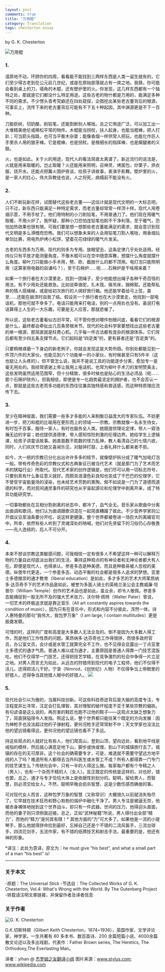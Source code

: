 ```yaml
---
layout: post
comments: true
title: "万用棍"
category: Translation
tags: chesterton essay
---
```


by G. K. Chesterton

![万用棍](http://upload-images.jianshu.io/upload_images/19585-b30a1d55d182b2cd.jpg)

### 1.

请原地不动，环顾你的四周，看看能不能找到三两样东西是人类一诞生就有的，它们至少得古老到在公元前几世纪，或是在原始部落就占有一席之地。我猜，你可能会看到桌上的刀，墙角的木棍，还有壁炉里的火。你发现，这几样东西都有一个独特之处，那就是它们都没什么特定用途。这些古老的物什都是万用的，能满足多种不同的需求。不少愣头青考究癖还在四处窥探，企图挖出某些老古董背后的根源，可事实上，流传下来的老古董背后可能有不下五十种起因，其中渊源更是不下一百种。

刀能砍树，切奶酪，削铅笔，还能割断别人喉咙。总之它用途广泛，可以加工出一大堆精美绝伦或稀松平常的物件。木棍能当拐杖，扶人起身，也能当棍棒，把人打趴；可当箭头指路，也可当平衡木杂耍；能像香烟一样供常人把玩，也能化作巨人手里杀人用的狼牙棒。它是棍棒，也是拐杖。是根细长的指挥棒，也是瘸腿者的义肢。

火，也是如此。关于火的用途，现代人的看法简直太离谱了。新近流行的说法是，火就是用来取暖的。岂止取暖？火还能用来照明，召神灵，烤面包，炒栗子，烘衣服，烧开水。还能点把篝火围炉夜谈，给孩子讲故事，表演手影舞。壁炉里的火，是一家人的红心，伟大异教徒也说，人之将死，病榻前不能没有火。


### 2.

人们不断玩新花样，试图替代这些老古董——这估计就是现代文明的一大标志吧。只不过，新东西只能满足一种特定需求，而老古董却常常一样顶十样。现代人用卷烟示意，不用手杖了。他们用特制的小刀削铅笔，不用普通刀了。他们现在用暖气取暖，不用火炉了。我怀疑，那种小刀恐怕连铅笔也削不干净利落，至于暖气，恐怕加热效果也很有限。可我们要是想一想那些老古董能满足的需求，就会意识到现代文明是多么滑稽而恐怖。我们可以想象未来的人会用铅笔刀割人喉咙，用香烟玩单剑比赛，用电热炉烤小松饼，望着花花绿绿的暖气片发呆。

古老的东西多为万用，现代的则多为专用。放眼望去，这条定律几乎处处适用。经纬仪只有平放才能测量角度，不像木棍可以在空中随意挥舞，想摆什么角度就摆什么角度。柳叶刀只能做小手术用，劈、砍、截肢什么的都不顶用。电灯泡只能照明用（这算家用电器的自谦吗？），至于石棉炉……呃……石棉炉是干啥用来着？

如果一个旅行者在大沙漠里走，找到一团绳子，至少他能想出绳子各种千奇百怪的用法，有不少用处还能救急。比如说牵骆驼，扎木筏，做吊床，捆棉絮。还能帮私奔的情人搭绳梯，或是给初次旅行的人绑好旅行箱。他还能学着给弓上弦，甚至……还能在崩溃时自我了结。假设另一个旅行者也在大沙漠里走，他找到一部电话机，那他可就不幸多了。电话只能用来打电话，别的一点用处也没有。虽说打电话算得上人生的一大乐趣，可要是无人应答，那就悲催了。

所以说，这些老古董看似古旧平常，可不管你想对哪件刨根问底，看看它们的根源是什么，最终都会牵扯出几百条旁根末节。现代的社会科学家要想找出这些老古董的单一根源，那简直就是枉费心机。几乎每一件古法都有庞杂的根源体系，它们背后都有至少四五条支撑节点。它们起码是“四足类”的，更有甚者还是“百足类”的。

只要稍微琢磨一下身边的新老例子，你就会发现这是大势所趋。你到处都能见到一件顶六件的大家伙，也能见到六个功能单一的小家伙，有时候甚至只有5件半（这也挺让人头疼的）。但不管怎么说，我并不是说工具的功能逐步分离，愈加专一是毫无用处的。我经常感谢上帝让我用上电话机，也常为柳叶手术刀的发明赞美主，这些发明虽然适用范围窄，但十分精致，很多时候也是贴心的生活必须品（呃……那个石棉炉除外）。但我相信，即使是专一化趋势最坚定的拥护者，也不会否认一点，那就是这些古老而多功能的东西往往兼具独特感和普适感，而这种特质理应流传下去。

### 3.
至少在精神层面，我们需要一些多才多能的人来制衡日益庞大的专家队伍。不妨更进一步，把刀和棍的比喻用在更形而上的领域——宗教。宗教就像一名永生侍女，有时包干百事，服侍一家人，有时也服务全人类。她既提供理论定律，带人一窥浩瀚无边的宇宙；她也提供道德律，带人感知惊险刺激的伦理边界。她给学生上逻辑课，给孩子讲童话故事。她直面数不胜数的怪力乱神，教人看清自己的七情六欲，同时，人们欢庆节日她又喜闻乐见，对敲钟打鼓，上香礼拜什么都来者不拒。

如今，大一统的宗教已分化出出许许多多的枝节，就像壁炉拆分成了暖气加电灯泡一般。带有传奇色彩的宗教仪式和古典象征已被当代艺术（就是那门为了艺术而艺术的狭隘行业）所取代。现代艺术家的创作逻辑是，他们尽可以用一切标志符号，只要别真有什么象征意义就好。而颇具浪漫色彩良知也变成了干巴巴的伦理学，它不曾受宇宙能量场的浸染，也未经艺术芳韵的熏陶，倒不如说是一门为了道德而道德的科学。而对民间通灵事件的研究也从宇宙起源论和伦理学中剥离开来，成了特异功能研究学。

一切事物都处在互相分割剥离的状态中，都冷了，血气全无。音乐家从歌曲中分离出曲调和歌词，他们认为曲调跟歌词混在一起简直糟蹋了彼此。不少营养学家则公开倡议豆浆油条要分开吃，说这样更健康。整个世界都被卷进一场巨大的离婚官司中。所幸，依然有些人听到了灵魂深处的呐喊，他们对先贤留下的习俗仍心存敬畏——先人连结的，后人不可分开。

### 4.
本来不想谈宗教这类敏感问题，可我相信一定有很多人不希望这样一种可以解释万物的力量自此彻底淡出我们的生活，秉持这种观点的有神论者和无神论者都大有人在。即便是现代人，也得承认，参差多态是种美德，而且是种极易被人忽视的美德。纵使年代更迭，一个参差多态、动态平衡的社会都是很多人追求的梦想。亚里士多德推崇的通才教育（liberal education）是如此，多才多艺的艺术大师莱昂纳多·达芬奇手下的艺术作品是如此，被誉为多面人骑士的英格兰圣公会主教威廉·坦普尔（William Temple）创作的艺术品也是如此，虽业余，却令人敬佩。参差多态能捕捉到一股无所不及的强大艺术张力，沃尔特·佩特（Walter Pater）曾说，一切艺术的终极追求就是靠近音乐（All art constantly aspires towards the condition of music），因为只有在音乐中，形式和内容不分彼此，浑然一体。诗人惠特曼的那句“我伟大，我包罗万象”（I am large, I contain multitudes）更是振聋发聩。


可惜的时，这样的广度和高度是大多数人无法企及的。倒不是因为大多数人得工作，而是他们工作性质的问题。莱昂纳多·达芬奇也工作得很拼，而很多政府官员，办公室文员，会计或是水管工就算完全不工作，也不见得会显露出一丁点亚里士多德式的通才气质。普通人难以成为通才，主要原因是普通人得靠一门技艺混饭吃。他们不仅得学一门技艺，还得把技艺学精，在竞争激烈的社会中争得一片立足之地。对男人而言尤为如此，从远古的狩猎师到现代的电子工程师，他们不仅得干活儿，还得把活儿干好。宁录（Nimrod，《创世纪》人物）不仅得争当上帝眼里的好猎人，还得争当其他猎人眼中的好猎人。
![](http://upload-images.jianshu.io/upload_images/19585-04375c4f17ed8661.jpg)

### 5.
现代社会引以为傲的，当属科技创新。可这些科技奇迹背后是大脑的高度专注，专注程度非比寻常，注定会打乱理智，其对理智的破坏程度不亚于某些宗教的偏执。有句谚语是这么说的，再厉害的鞋匠也跑不过他的鞋子——这观点太缺乏想象力了，简直狭隘得令人发指。照这么说，整个世界都只能往某个既定的方向发展：因为神枪手也没法超过他的子弹射程，更何况枪手还常常射不中；天文学家也没法比他的望远镜看得远，更何况他的望远镜也看不了多远。

持这些观点的人就好比有些人，他们爬高山，登到山顶，望向远处，看到地平线是戒指的模样，然后就心满意足地下山，脚步或快或慢，到山下的城镇旅行去了。城镇的存在的无可厚非。这个社会的确需要专才，可是，难道就不需要守望远方地平线的人了吗？难道所有人都得去当外科医生或水管工不成？所有人都得靠一门专门的技艺谋生么？传统社会中，只有一半的人得这么做。每家每户都有个专精之人（男人），也有一个杂而不精的人（女人）。反正既定的传统是这样的，对也好，错也罢，总之，通才与专才恰恰大体上是依据性别划分的。聪明，留给男人，而智慧，则必须交给女人。不然，聪明早晚会扼杀智慧，这是少数伤感而确凿的事。

可对现代女人而言，这种包罗万象的智慧（又称常识）大概很久以前就消失殆尽了。它早就在技术狂热和野心勃勃的熔炉中融化干净了。男人专注是被逼无奈，他被赤身裸体地抛到这个世界战斗，却只有一件武器。世间的压力，他得迎头直面，而他的妻子则只须侧面迎接。总之，正如“武林秘籍”所说，男人得付出全部“精力”，而他的“精力”是何其有限！* 其他方面的“力”可大多了。如果他是一流的小提琴手，那么他就得拼命拉到最好，忘掉自己还是个不错的二流风笛手，三流台球手，四流花剑手，五流作家，有不错的纸牌技艺和射击手法，最重要的是，他还有神的形象。

*译注：此处为意译，原文为：he must give “his best”, and what a small part of a man “his best” is!

***
### 关于本文
-原题：The Universal Stick
-节选自：The Collected Works of G. K. Chesterton, Vol.4: What's Wrong with the World. By The Gutenberg Project 
-转载请注明文章链接，并保留作者及译者信息

### 关于作者
![G. K. Chesterton](http://upload-images.jianshu.io/upload_images/19585-4029cf942278473c.jpg)

G.K.切斯特顿（Gilbert Keith Chesterton，1874~1936），英国作家、文学评论家，神学家。一生共著有 80 多本书、数百首诗、200 余篇短篇小说、4000余篇散文论述以及多出戏剧，代表作：Father Brown series, The Heretics, The Orthodoxy,The Everlasting Man。

译者：yihan @ [杰罗姆之友翻译小组](http://i.youku.com/jeromefellows) 
图片来源：www.stylus.com; www.wikipedia.com



